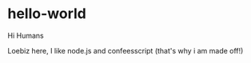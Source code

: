 # hello-world
Hi Humans 


Loebiz here, I like node.js and confeesscript (that's why i am made off!)
